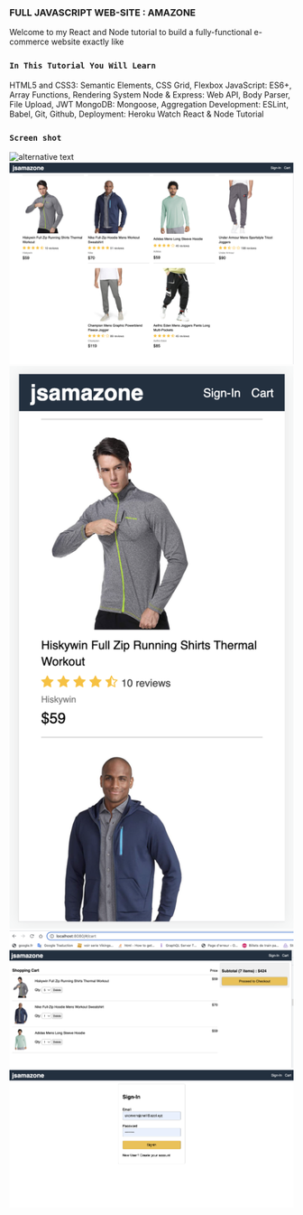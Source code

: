 ### FULL JAVASCRIPT WEB-SITE : AMAZONE
Welcome to my React and Node tutorial to build a fully-functional e-commerce website exactly like
### `In This Tutorial You Will Learn`

HTML5 and CSS3: Semantic Elements, CSS Grid, Flexbox
JavaScript: ES6+, Array Functions, Rendering System
Node & Express: Web API, Body Parser, File Upload, JWT
MongoDB: Mongoose, Aggregation
Development: ESLint, Babel, Git, Github,
Deployment: Heroku
Watch React & Node Tutorial

### `Screen shot`
 ![alternative text](0.png "img")
 ![alternative text](1.png "img")
 ![alternative text](2.png "img")
 ![alternative text](3.png "img")
 ![alternative text](4.png "img")
